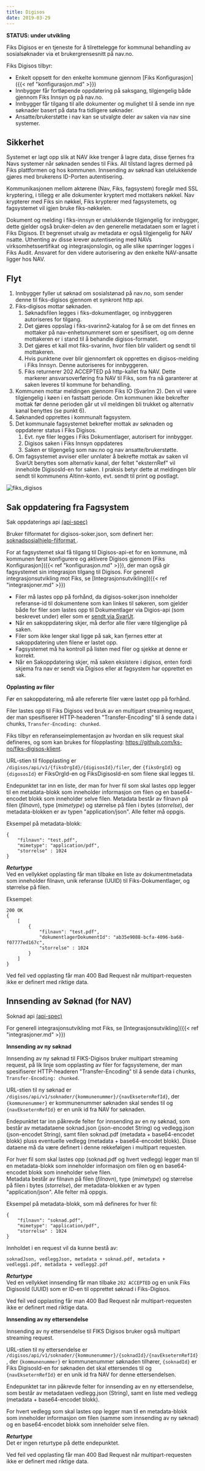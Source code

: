 ```yaml
---
title: Digisos 
date: 2019-03-29
---
```


**STATUS: under utvikling**

Fiks Digisos er en tjeneste for å tilrettelegge for kommunal behandling av sosialsøknader via et brukergrensesnitt på nav.no.

Fiks Digisos tilbyr:

* Enkelt oppsett for den enkelte kommune gjennom [Fiks Konfigurasjon]({{< ref "konfigurasjon.md" >}}) 
* Innbygger får fortløpende oppdatering på saksgang, tilgjengelig både gjennom Fiks Innsyn og på nav.no.
* Innbygger får tilgang til alle dokumenter og mulighet til å sende inn nye søknader basert på data fra tidligere søknader.
* Ansatte/brukerstøtte i nav kan se utvalgte deler av saken via nav sine systemer.

## Sikkerhet
Systemet er lagt opp slik at NAV ikke trenger å lagre data, disse fjernes fra Navs systemer når søknaden sendes til Fiks. All tilstand lagres dermed på Fiks plattformen og hos kommunen. Innsending av søknad kan utelukkende gjøres med brukerens ID-Porten autentisering.

Kommunikasjonen mellom aktørene (Nav, Fiks, fagsystem) foregår med SSL kryptering, i tillegg er alle dokumenter kryptert med mottakers nøkkel. Nav krypterer med Fiks sin nøkkel, Fiks krypterer med fagsystemets, og fagsystemet vil igjen bruke fiks-nøkkelen.

Dokument og melding i fiks-innsyn er utelukkende tilgjengelig for innbygger, dette gjelder også bruker-delen av den generelle metadataen som er lagret i Fiks Digisos. Et begrenset utvalg av metadata er også tilgjengelig for NAV nsatte. Uthenting av disse krever autentisering med NAVs virksomhetssertifikat og integrasjonslogin, og alle slike spørringer logges i Fiks Audit. Ansvaret for den videre autorisering av den enkelte NAV-ansatte ligger hos NAV.

## Flyt

1. Innbygger fyller ut søknad om sosialstønad på nav.no, som sender denne til fiks-digisos gjennom et synkront http api.
2. Fiks-digisos mottar søknaden.
    1. Søknadsfilen legges i fiks-dokumentlager, og innbyggeren autoriseres for tilgang.
    2. Det gjøres oppslag i fiks-svarinn2-katalog for å se om det finnes en mottaker på nav-enhetsnummeret som er spesifisert, og om denne mottakeren er i stand til å behandle digisos-formatet.
    3. Det gjøres et kall mot fiks-svarinn, hvor filen blir validert og sendt til mottakeren.
    4. Hvis punktene over blir gjennomført ok opprettes en digisos-melding i Fiks Innsyn. Denne autoriseres for innbyggeren.
    5. Fiks returnerer 202 ACCEPTED på http-kallet fra NAV. Dette markerer ansvarsoverføring fra NAV til Fiks, som fra nå garanterer at saken leveres til kommune for behandling.
3. Kommunen mottar meldingen gjennom Fiks IO (SvarInn 2). Den vil være tilgjengelig i køen i en fastsatt periode. Om kommunen ikke bekrefter mottak før denne perioden går ut vil meldingen bli trukket og alternativ kanal benyttes (se punkt 6).
4. Søknanded opprettes i kommunalt fagsystem.
5. Det kommunale fagsystemet bekrefter mottak av søknaden og oppdaterer status i Fiks Digisos. 
    1. Evt. nye filer legges i Fiks Dokumentlager, autorisert for innbygger.
    2. Digisos saken i Fiks Innsyn oppdateres
    3. Saken er tilgengelig som nav.no og nav ansatte/brukerstøtte.
6. Om fagsystemet avviser eller unnlater å bekrefte mottak av saken vil SvarUt benyttes som alternativ kanal, der feltet "eksternRef" vil inneholde DigisosId-en for saken. I praksis betyr dette at meldingen blir sendt til kommunens Altinn-konto, evt. sendt til print og postlagt.     
    
![fiks_digisos](/images/fiks_digisos.png "Fiks Digisos")


## Sak oppdatering fra Fagsystem

Sak oppdaterings api [(api-spec)](https://editor.swagger.io/?url=https://ks-no.github.io/api/digisos-sak-api-v1.json)

Bruker filformatet for digisos-soker.json, som definert her: [soknadsosialhjelp-filformat
](https://navikt.github.io/soknadsosialhjelp-filformat/#/data%20fra%20fagsystem/getdigisos_soker_json).

For at fagsystemet skal få tilgang til Digisos-api-et for en kommune, må kommunen først konfigurere og aktivere Digisos gjennom [Fiks Konfigurasjon]({{< ref "konfigurasjon.md" >}}), der man også gir fagsystemet sin integrasjon tilgang til Digisos. For generell integrasjonsutvikling mot Fiks, se [Integrasjonsutvikling]({{< ref "integrasjoner.md" >}})

* Filer må lastes opp på forhånd, da digisos-soker.json inneholder referanse-id til dokumentene som kan linkes til søkeren, som gjelder både for filer som lastes opp til Dokumentlager via Digios-api (som beskrevet under) eller som er [sendt via SvarUt](https://ks-no.github.io/svarut/integrasjon/forsendelsesservicev10/).
* Når en sakoppdatering skjer, må derfor alle filer være tilgjenglige på saken.
* Filer som ikke lenger skal ligge på sak, kan fjernes etter at sakoppdatering uten filene er lastet opp.
* Fagsystemet må ha kontroll på listen med filer og sjekke at denne er korrekt.
* Når en Sakoppdatering skjer, må saken eksistere i digisos, enten fordi skjema fra nav er sendt via Digisos eller at fagsystem har opprettet en sak.

**Opplasting av filer**

Før en sakoppdatering, må alle refererte filer være lastet opp på forhånd.

Filer lastes opp til Fiks Digisos ved bruk av en multipart streaming request, der man spesifiserer HTTP-headeren "Transfer-Encoding" til å sende data i chunks, ```Transfer-Encoding: chunked```. 

Fiks tilbyr en referanseimplementasjon av hvordan en slik request skal defineres, og som kan brukes for filopplasting: https://github.com/ks-no/fiks-digisos-klient.

URL-stien til filopplasting er ```/digisos/api/v1/{fiksOrgId}/{digisosId}/filer```, der ```{fiksOrgId}``` og ```{digososId}``` er FiksOrgId-en og FiksDigisosId-en som filene skal legges til. 

Endepunktet tar inn en liste, der man for hver fil som skal lastes opp legger til en metadata-blokk som inneholder informasjon om filen og en base64-encodet blokk som inneholder selve filen.
Metadata består av filnavn på filen (*filnavn*), type (*mimetype*) og størrelse på filen i bytes (*storrelse*), der metadata-blokken er av typen "application/json". Alle felter må oppgis.

Eksempel på metadata-blokk:
```
{
    "filnavn": "test.pdf",
    "mimetype": "application/pdf",
    "storrelse" : 1024
}   
```

***Returtype***
\
Ved en vellykket opplasting får man tilbake en liste av dokumentmetadata som inneholder filnavn, unik referanse (UUID) til Fiks-Dokumentlager, og størrelse på filen.

Eksempel:
```
200 OK
{
    [
        {
            "filnavn": "test.pdf",
            "dokumentlagerDokumentId": "ab35e9088-bcfa-4096-ba68-f07777ed167c",
            "storrelse" : 1024
        }
    ]
}
```

Ved feil ved opplasting får man 400 Bad Request når multipart-requesten ikke er definert med riktige data.

## Innsending av Søknad (for NAV)

Soknad api [(api-spec)](https://editor.swagger.io/?url=https://ks-no.github.io/api/digisos-api-v1.json)

For generell integrasjonsutvikling mot Fiks, se [Integrasjonsutvikling]({{< ref "integrasjoner.md" >}})

**Innsending av ny søknad**

Innsending av ny søknad til FIKS-Digisos bruker multipart streaming request, på lik linje som opplasting av filer for fagsystemene, der man spesifiserer HTTP-headeren "Transfer-Encoding" til å sende data i chunks, ```Transfer-Encoding: chunked```. 

URL-stien til ny søknad er ```/digisos/api/v1/soknader/{kommunenummer}/{navEkseternRefId}```, der ```{kommunenummer}``` er kommunenummer søknaden skal sendes til og ```{navEkseternRefId}``` er en unik id fra NAV for søknaden. 

Endepunktet tar inn påkrevde felter for innsending av en ny søknad, som består av metadataene soknad.json (json-encodet String) og vedlegg.json (json-encodet String), samt filen soknad.pdf (metadata + base64-encodet blokk) pluss eventuelle vedlegg (metadata + base64-encodet blokk). Disse dataene må da være definert i denne rekkefølgen i multipart requesten. 

For hver fil som skal lastes opp (soknad.pdf og hvert vedlegg) legger man til en metadata-blokk som inneholder informasjon om filen og en base64-encodet blokk som inneholder selve filen.
\
Metadata består av filnavn på filen (*filnavn*), type (*mimetype*) og størrelse på filen i bytes (*storrelse*), der metadata-blokken er av typen "application/json". Alle felter må oppgis.

Eksempel på metadata-blokk, som må defineres for hver fil:
```
{
    "filnavn": "soknad.pdf",
    "mimetype": "application/pdf",
    "storrelse" : 1024
}   
```
Innholdet i en request vil da kunne bestå av:
```
soknadJson, vedleggJson, metadata + soknad.pdf, metadata + vedlegg1.pdf, metadata + vedlegg2.pdf
```

***Returtype***
\
Ved en vellykket innsending får man tilbake ```202 ACCEPTED``` og en unik Fiks DigisosId (UUID) som er ID-en til opprettet søknad i Fiks-Digisos.

Ved feil ved opplasting får man 400 Bad Request når multipart-requesten ikke er definert med riktige data.

**Innsending av ny ettersendelse**

Innsending av ny ettersendelse til FIKS Digisos bruker også multipart streaming request. 

URL-stien til ny ettersendelse er ```/digisos/api/v1/soknader/{kommunenummer}/{soknadId}/{navEkseternRefId}```, der ```{kommunenummer}``` er kommunenummer søknaden tilhører, ```{soknadId}``` er Fiks DigisosId-en for søknaden det skal ettersendes til og ```{navEkseternRefId}``` er en unik id fra NAV for denne ettersendelsen. 

Endepunktet tar inn påkrevde felter for innsending av en ny ettersendelse, som består av metadataen vedlegg.json (String), samt en liste med vedlegg (metadata + base64-encodet blokk). 

For hvert vedlegg som skal lastes opp legger man til en metadata-blokk som inneholder informasjon om filen (samme som innsending av ny søknad) og en base64-encodet blokk som inneholder selve filen.

***Returtype***
\
Det er ingen returtype på dette endepunktet.

Ved feil ved opplasting får man 400 Bad Request når multipart-requesten ikke er definert med riktige data.
